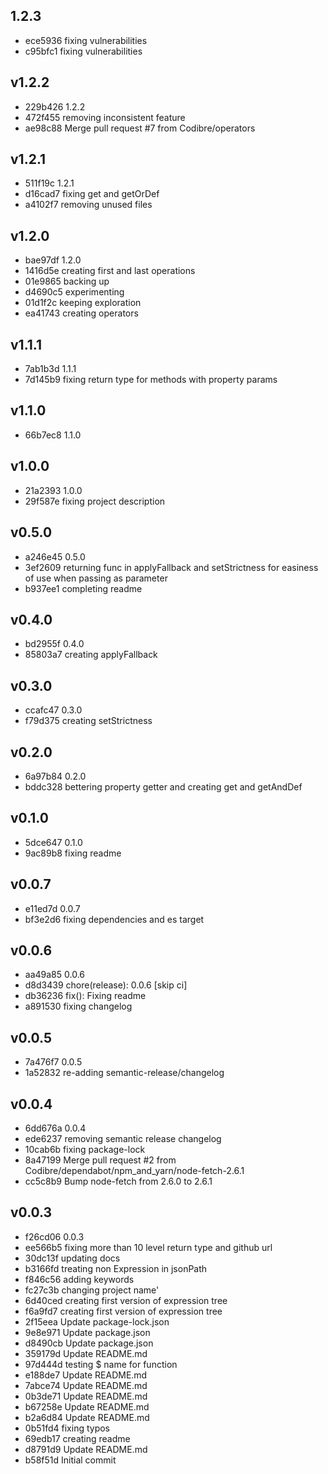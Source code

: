 
## 1.2.3
* ece5936 fixing vulnerabilities
* c95bfc1 fixing vulnerabilities
## v1.2.2
* 229b426 1.2.2
* 472f455 removing inconsistent feature
* ae98c88 Merge pull request #7 from Codibre/operators
## v1.2.1
* 511f19c 1.2.1
* d16cad7 fixing get and getOrDef
* a4102f7 removing unused files
## v1.2.0
* bae97df 1.2.0
* 1416d5e creating first and last operations
* 01e9865 backing up
* d4690c5 experimenting
* 01d1f2c keeping exploration
* ea41743 creating operators
## v1.1.1
* 7ab1b3d 1.1.1
* 7d145b9 fixing return type for methods with property params
## v1.1.0
* 66b7ec8 1.1.0
## v1.0.0
* 21a2393 1.0.0
* 29f587e fixing project description
## v0.5.0
* a246e45 0.5.0
* 3ef2609 returning func in applyFallback and setStrictness for easiness of use when passing as parameter
* b937ee1 completing readme
## v0.4.0
* bd2955f 0.4.0
* 85803a7 creating applyFallback
## v0.3.0
* ccafc47 0.3.0
* f79d375 creating setStrictness
## v0.2.0
* 6a97b84 0.2.0
* bddc328 bettering property getter and creating get and getAndDef
## v0.1.0
* 5dce647 0.1.0
* 9ac89b8 fixing readme
## v0.0.7
* e11ed7d 0.0.7
* bf3e2d6 fixing dependencies and es target
## v0.0.6
* aa49a85 0.0.6
* d8d3439 chore(release): 0.0.6 [skip ci]
* db36236 fix(): Fixing readme
* a891530 fixing changelog
## v0.0.5
* 7a476f7 0.0.5
* 1a52832 re-adding semantic-release/changelog
## v0.0.4
* 6dd676a 0.0.4
* ede6237 removing semantic release changelog
* 10cab6b fixing package-lock
* 8a47199 Merge pull request #2 from Codibre/dependabot/npm_and_yarn/node-fetch-2.6.1
* cc5c8b9 Bump node-fetch from 2.6.0 to 2.6.1
## v0.0.3
* f26cd06 0.0.3
* ee566b5 fixing more than 10 level return type and github url
* 30dc13f updating docs
* b3166fd treating non Expression in jsonPath
* f846c56 adding keywords
* fc27c3b changing project name'
* 6d40ced creating first version of expression tree
* f6a9fd7 creating first version of expression tree
* 2f15eea Update package-lock.json
* 9e8e971 Update package.json
* d8490cb Update package.json
* 359179d Update README.md
* 97d444d testing $ name for function
* e188de7 Update README.md
* 7abce74 Update README.md
* 0b3de71 Update README.md
* b67258e Update README.md
* b2a6d84 Update README.md
* 0b51fd4 fixing typos
* 69edb17 creating readme
* d8791d9 Update README.md
* b58f51d Initial commit
